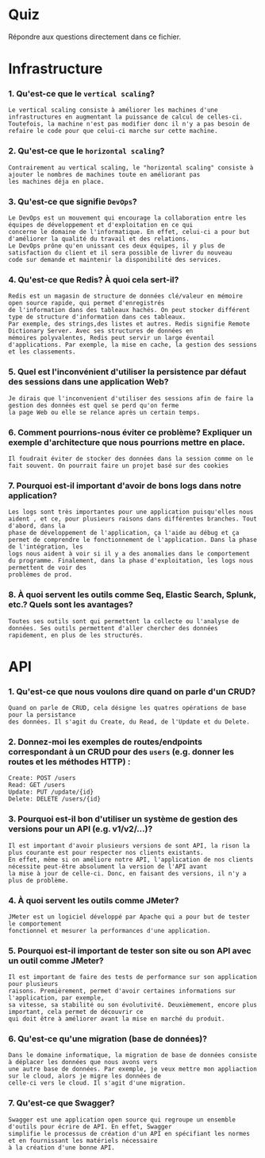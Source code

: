 # Quiz

Répondre aux questions directement dans ce fichier.




# Infrastructure

### 1. Qu'est-ce que le `vertical scaling`?
    Le vertical scaling consiste à améliorer les machines d'une infrastructures en augmentant la puissance de calcul de celles-ci.
    Toutefois, la machine n'est pas modifier donc il n'y a pas besoin de refaire le code pour que celui-ci marche sur cette machine.


### 2. Qu'est-ce que le `horizontal scaling`?
    Contrairement au vertical scaling, le "horizontal scaling" consiste à ajouter le nombres de machines toute en améliorant pas
    les machines déja en place.

### 3. Qu'est-ce que signifie `DevOps`?
    Le DevOps est un mouvement qui encourage la collaboration entre les équipes de développement et d'exploitation en ce qui
    concerne le domaine de l'informatique. En effet, celui-ci a pour but d'améliorer la qualité du travail et des relations.
    Le DevOps prône qu'en unissant ces deux équipes, il y plus de satisfaction du client et il sera possible de livrer du nouveau 
    code sur demande et maintenir la disponibilité des services.

### 4. Qu'est-ce que Redis? À quoi cela sert-il?
    Redis est un magasin de structure de données clé/valeur en mémoire open source rapide, qui permet d'enregistrés
    de l'information dans des tableaux hachés. On peut stocker différent type de structure d'information dans ces tableaux.
    Par exemple, des strings,des listes et autres. Redis signifie Remote Dictionary Server. Avec ses structures de données en 
    mémoires polyvalentes, Redis peut servir un large éventail d'applications. Par exemple, la mise en cache, la gestion des sessions 
    et les classements.

### 5. Quel est l'inconvénient d'utiliser la persistence par défaut des sessions dans une application Web?
    Je dirais que l'inconvenient d'utiliser des sessions afin de faire la gestion des données est quel se perd qu'on ferme 
    la page Web ou elle se relance après un certain temps.

### 6. Comment pourrions-nous éviter ce problème? Expliquer un exemple d'architecture que nous pourrions mettre en place.
    Il foudrait éviter de stocker des données dans la session comme on le fait souvent. On pourrait faire un projet basé sur des cookies

### 7. Pourquoi est-il important d'avoir de bons logs dans notre application?
    Les logs sont très importantes pour une application puisqu'elles nous aident , et ce, pour plusieurs raisons dans différentes branches. Tout d'abord, dans la
    phase de développement de l'application, ça l'aide au débug et ça permet de comprendre le fonctionnement de l'application. Dans la phase de l'intégration, les
    logs nous aident à voir si il y a des anomalies dans le comportement du programme. Finalement, dans la phase d'exploitation, les logs nous permettent de voir des
    problèmes de prod.

### 8. À quoi servent les outils comme Seq, Elastic Search, Splunk, etc.? Quels sont les avantages?
    Toutes ses outils sont qui permettent la collecte ou l'analyse de données. Ses outils permettent d'aller chercher des données
    rapidement, en plus de les structurés. 



# API

### 1. Qu'est-ce que nous voulons dire quand on parle d'un CRUD?
    Quand on parle de CRUD, cela désigne les quatres opérations de base pour la persistance
    des données. Il s'agit du Create, du Read, de l'Update et du Delete.

### 2. Donnez-moi les exemples de routes/endpoints correspondant à un CRUD pour des `users` (e.g. donner les routes et les méthodes HTTP) :
    Create: POST /users
    Read: GET /users
    Update: PUT /update/{id}
    Delete: DELETE /users/{id}
    
### 3. Pourquoi est-il bon d'utiliser un système de gestion des versions pour un API (e.g. v1/v2/...)?
    Il est important d'avoir plusieurs versions de sont API, la rison la plus courante est pour respecter nos clients existants.
    En effet, même si on améliore notre API, l'application de nos clients nécessite peut-être absolument la version de l'API avant
    la mise à jour de celle-ci. Donc, en faisant des versions, il n'y a plus de problème. 

### 4. À quoi servent les outils comme JMeter?
    JMeter est un logiciel développé par Apache qui a pour but de tester le comportement
    fonctionnel et mesurer la performances d'une application.

### 5. Pourquoi est-il important de tester son site ou son API avec un outil comme JMeter?
    Il est important de faire des tests de performance sur son application pour plusieurs
    raisons. Premièrement, permet d'avoir certaines informations sur l'application, par exemple, 
    sa vitesse, sa stabilité ou son évolutivité. Deuxièmement, encore plus important, cela permet de découvrir ce 
    qui doit être à améliorer avant la mise en marché du produit.

### 6. Qu'est-ce qu'une migration (base de données)?
    Dans le domaine informatique, la migration de base de données consiste à déplacer les données que nous avons vers
    une autre base de données. Par exemple, je veux mettre mon appliaction sur le cloud, alors je migre les données de
    celle-ci vers le cloud. Il s'agit d'une migration.

### 7. Qu'est-ce que Swagger?
    Swagger est une application open source qui regroupe un ensemble d'outils pour écrire de API. En effet, Swagger 
    simplifie le processus de création d'un API en spécifiant les normes et en fournissant les matériels nécessaire 
    à la création d'une bonne API.


